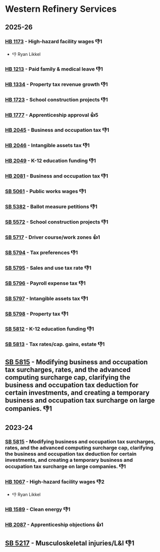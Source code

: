 # Western Refinery Services
## 2025-26

### [HB 1173](/bill/2025-26/hb/1173/) - High-hazard facility wages  👎1 
* 👎 Ryan Likkel

### [HB 1213](/bill/2025-26/hb/1213/) - Paid family & medical leave  👎1 

### [HB 1334](/bill/2025-26/hb/1334/) - Property tax revenue growth  👎1 

### [HB 1723](/bill/2025-26/hb/1723/) - School construction projects  👎1 

### [HB 1777](/bill/2025-26/hb/1777/) - Apprenticeship approval 👍5  

### [HB 2045](/bill/2025-26/hb/2045/) - Business and occupation tax  👎1 

### [HB 2046](/bill/2025-26/hb/2046/) - Intangible assets tax  👎1 

### [HB 2049](/bill/2025-26/hb/2049/) - K-12 education funding  👎1 

### [HB 2081](/bill/2025-26/hb/2081/) - Business and occupation tax  👎1 

### [SB 5061](/bill/2025-26/sb/5061/) - Public works wages  👎1 

### [SB 5382](/bill/2025-26/sb/5382/) - Ballot measure petitions  👎1 

### [SB 5572](/bill/2025-26/sb/5572/) - School construction projects  👎1 

### [SB 5717](/bill/2025-26/sb/5717/) - Driver course/work zones 👍1  

### [SB 5794](/bill/2025-26/sb/5794/) - Tax preferences  👎1 

### [SB 5795](/bill/2025-26/sb/5795/) - Sales and use tax rate  👎1 

### [SB 5796](/bill/2025-26/sb/5796/) - Payroll expense tax  👎1 

### [SB 5797](/bill/2025-26/sb/5797/) - Intangible assets tax  👎1 

### [SB 5798](/bill/2025-26/sb/5798/) - Property tax  👎1 

### [SB 5812](/bill/2025-26/sb/5812/) - K-12 education funding  👎1 

### [SB 5813](/bill/2025-26/sb/5813/) - Tax rates/cap. gains, estate  👎1 

## [SB 5815](/bill/2025-26/sb/5815/) - Modifying business and occupation tax surcharges, rates, and the advanced computing surcharge cap, clarifying the business and occupation tax deduction for certain investments, and creating a temporary business and occupation tax surcharge on large companies.  👎1 

## 2023-24

### [SB 5815](/bill/2023-24/sb/5815/) - Modifying business and occupation tax surcharges, rates, and the advanced computing surcharge cap, clarifying the business and occupation tax deduction for certain investments, and creating a temporary business and occupation tax surcharge on large companies.  👎1 

### [HB 1067](/bill/2023-24/hb/1067/) - High-hazard facility wages  👎2 
* 👎 Ryan Likkel

### [HB 1589](/bill/2023-24/hb/1589/) - Clean energy  👎1 

### [HB 2087](/bill/2023-24/hb/2087/) - Apprenticeship objections 👍1  

## [SB 5217](/bill/2023-24/sb/5217/) - Musculoskeletal injuries/L&I  👎1 
